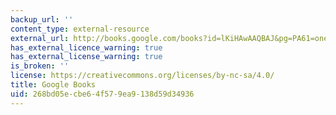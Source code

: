 ```yaml
---
backup_url: ''
content_type: external-resource
external_url: http://books.google.com/books?id=lKiHAwAAQBAJ&pg=PA61=onepage
has_external_licence_warning: true
has_external_license_warning: true
is_broken: ''
license: https://creativecommons.org/licenses/by-nc-sa/4.0/
title: Google Books
uid: 268bd05e-cbe6-4f57-9ea9-138d59d34936
---
```

